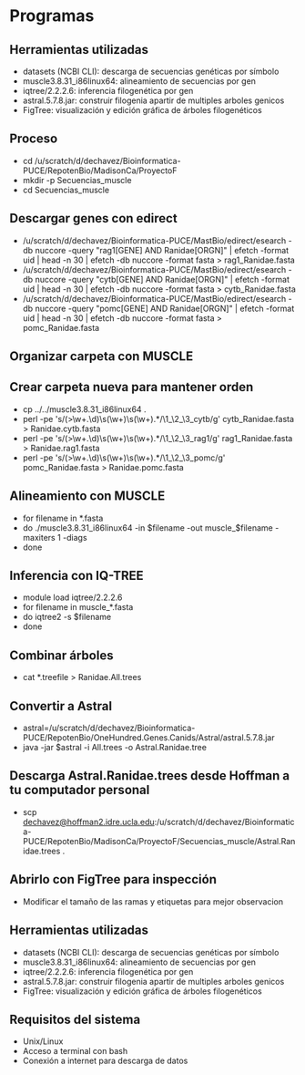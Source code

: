 # Programas
## Herramientas utilizadas
* datasets (NCBI CLI): descarga de secuencias genéticas por símbolo
* muscle3.8.31_i86linux64: alineamiento de secuencias por gen
* iqtree/2.2.2.6: inferencia filogenética por gen
* astral.5.7.8.jar: construir filogenia apartir de multiples arboles genicos
* FigTree: visualización y edición gráfica de árboles filogenéticos

## Proceso
* cd /u/scratch/d/dechavez/Bioinformatica-PUCE/RepotenBio/MadisonCa/ProyectoF
* mkdir -p Secuencias_muscle
* cd Secuencias_muscle

## Descargar genes con edirect
* /u/scratch/d/dechavez/Bioinformatica-PUCE/MastBio/edirect/esearch -db nuccore -query "rag1[GENE] AND Ranidae[ORGN]" | efetch -format uid | head -n 30 | efetch -db nuccore -format fasta > rag1_Ranidae.fasta
* /u/scratch/d/dechavez/Bioinformatica-PUCE/MastBio/edirect/esearch -db nuccore -query "cytb[GENE] AND Ranidae[ORGN]" | efetch -format uid | head -n 30 | efetch -db nuccore -format fasta > cytb_Ranidae.fasta
* /u/scratch/d/dechavez/Bioinformatica-PUCE/MastBio/edirect/esearch -db nuccore -query "pomc[GENE] AND Ranidae[ORGN]" | efetch -format uid | head -n 30 | efetch -db nuccore -format fasta > pomc_Ranidae.fasta

## Organizar carpeta con MUSCLE

## Crear carpeta nueva para mantener orden
* cp ../../muscle3.8.31_i86linux64 .
* perl -pe 's/(>\w+.\d)\s(\w+)\s(\w+).*/\1_\2_\3_cytb/g' cytb_Ranidae.fasta > Ranidae.cytb.fasta
* perl -pe 's/(>\w+.\d)\s(\w+)\s(\w+).*/\1_\2_\3_rag1/g' rag1_Ranidae.fasta > Ranidae.rag1.fasta
* perl -pe 's/(>\w+.\d)\s(\w+)\s(\w+).*/\1_\2_\3_pomc/g' pomc_Ranidae.fasta > Ranidae.pomc.fasta

## Alineamiento con MUSCLE
* for filename in *.fasta
* do ./muscle3.8.31_i86linux64 -in $filename -out muscle_$filename -maxiters 1 -diags
* done

## Inferencia con IQ-TREE
* module load iqtree/2.2.2.6
* for filename in muscle_*.fasta
* do iqtree2 -s $filename
* done

## Combinar árboles
* cat *.treefile > Ranidae.All.trees

## Convertir a Astral
* astral=/u/scratch/d/dechavez/Bioinformatica-PUCE/RepotenBio/OneHundred.Genes.Canids/Astral/astral.5.7.8.jar
* java -jar $astral -i All.trees -o Astral.Ranidae.tree

## Descarga Astral.Ranidae.trees desde Hoffman a tu computador personal
* scp dechavez@hoffman2.idre.ucla.edu:/u/scratch/d/dechavez/Bioinformatica-PUCE/RepotenBio/MadisonCa/ProyectoF/Secuencias_muscle/Astral.Ranidae.trees .

## Abrirlo con FigTree para inspección
* Modificar el tamaño de las ramas y etiquetas para mejor observacion 

## Herramientas utilizadas
* datasets (NCBI CLI): descarga de secuencias genéticas por símbolo
* muscle3.8.31_i86linux64: alineamiento de secuencias por gen
* iqtree/2.2.2.6: inferencia filogenética por gen
* astral.5.7.8.jar: construir filogenia apartir de multiples arboles genicos
* FigTree: visualización y edición gráfica de árboles filogenéticos

## Requisitos del sistema
* Unix/Linux
* Acceso a terminal con bash
* Conexión a internet para descarga de datos
